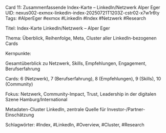 Card 11: Zusammenfassende Index-Karte – LinkedIn/Netzwerk Alper Eger
UID: nexus002-exmox-linkedin-index-20250721T1203Z-cstr02-x7w1r6ty
Tags: #AlperEger #exmox #LinkedIn #Index #Netzwerk #Research

Titel: Index-Karte LinkedIn/Netzwerk – Alper Eger

Thema: Überblick, Reihenfolge, Meta, Cluster aller LinkedIn-bezogenen Cards

Kernpunkte:

Gesamtüberblick zu Netzwerk, Skills, Empfehlungen, Engagement, Berufserfahrung

Cards: 6 (Netzwerk), 7 (Berufserfahrung), 8 (Empfehlungen), 9 (Skills), 10 (Community)

Fokus: Netzwerk, Community-Impact, Trust, Leadership in der digitalen Szene Hamburg/International

Metadaten-Cluster LinkedIn, zentrale Quelle für Investor-/Partner-Einschätzung

Schlagwörter: #Index, #LinkedIn, #Overview, #Cluster, #Research